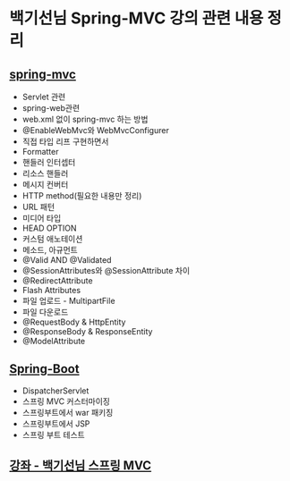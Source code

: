 # 백기선님 Spring-MVC 강의 관련 내용 정리

## [spring-mvc](https://github.com/jeonghyeonkwon/spring-mvc/blob/main/src/main/java/com/jeonghyeon/study/spring5/README.md)
* Servlet 관련
* spring-web관련
* web.xml 없이 spring-mvc 하는 방법
* @EnableWebMvc와 WebMvcConfigurer
* 직접 타입 리프 구현하면서
* Formatter
* 핸들러 인터셉터
* 리소스 핸들러
* 메시지 컨버터
* HTTP method(필요한 내용만 정리)
* URL 패턴
* 미디어 타입
* HEAD OPTION
* 커스텀 애노테이션
* 메소드, 아규먼트
* @Valid AND @Validated
* @SessionAttributes와 @SessionAttribute 차이
* @RedirectAttribute
* Flash Attributes
* 파일 업로드 - MultipartFile
* 파일 다운로드
* @RequestBody & HttpEntity
* @ResponseBody & ResponseEntity
* @ModelAttribute
## [Spring-Boot](https://github.com/jeonghyeonkwon/spring-mvc/tree/main/src/main/java/com/jeonghyeon/study/springboot)
* DispatcherServlet
* 스프링 MVC 커스터마이징
* 스프링부트에서 war 패키징
* 스프링부트에서 JSP
* 스프링 부트 테스트

## [강좌 - 백기선님 스프링 MVC](https://www.inflearn.com/course/%EC%9B%B9-mvc)